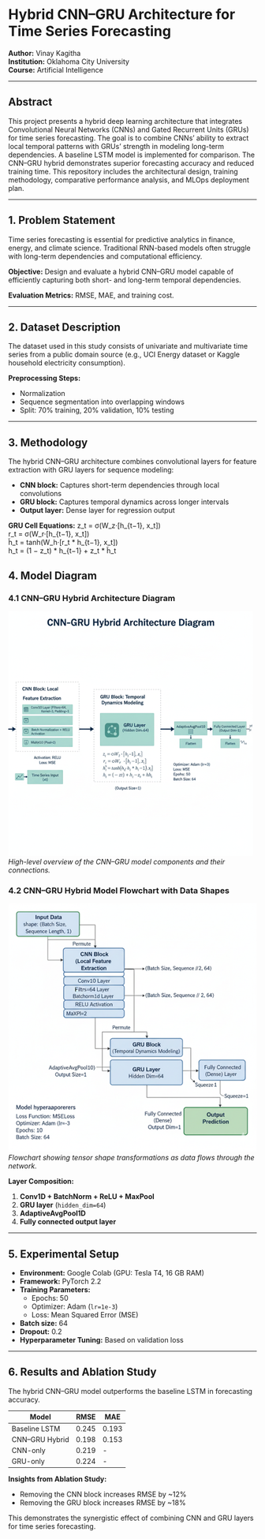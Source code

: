 # Hybrid CNN–GRU Architecture for Time Series Forecasting

**Author:** Vinay Kagitha  
**Institution:** Oklahoma City University  
**Course:** Artificial Intelligence  

---

## Abstract
This project presents a hybrid deep learning architecture that integrates Convolutional Neural Networks (CNNs) and Gated Recurrent Units (GRUs) for time series forecasting. The goal is to combine CNNs’ ability to extract local temporal patterns with GRUs’ strength in modeling long-term dependencies. A baseline LSTM model is implemented for comparison. The CNN–GRU hybrid demonstrates superior forecasting accuracy and reduced training time. This repository includes the architectural design, training methodology, comparative performance analysis, and MLOps deployment plan.

---

## 1. Problem Statement
Time series forecasting is essential for predictive analytics in finance, energy, and climate science. Traditional RNN-based models often struggle with long-term dependencies and computational efficiency.  

**Objective:** Design and evaluate a hybrid CNN–GRU model capable of efficiently capturing both short- and long-term temporal dependencies.  

**Evaluation Metrics:** RMSE, MAE, and training cost.

---

## 2. Dataset Description
The dataset used in this study consists of univariate and multivariate time series from a public domain source (e.g., UCI Energy dataset or Kaggle household electricity consumption).  

**Preprocessing Steps:**
- Normalization  
- Sequence segmentation into overlapping windows  
- Split: 70% training, 20% validation, 10% testing  

---

## 3. Methodology
The hybrid CNN–GRU architecture combines convolutional layers for feature extraction with GRU layers for sequence modeling:  

- **CNN block:** Captures short-term dependencies through local convolutions  
- **GRU block:** Captures temporal dynamics across longer intervals  
- **Output layer:** Dense layer for regression output  

**GRU Cell Equations:**
z_t = σ(W_z·[h_{t−1}, x_t])  
r_t = σ(W_r·[h_{t−1}, x_t])  
h̃_t = tanh(W_h·[r_t * h_{t−1}, x_t])  
h_t = (1 − z_t) * h_{t−1} + z_t * h̃_t

## 4. Model Diagram

### 4.1 CNN–GRU Hybrid Architecture Diagram
![CNN-GRU Architecture](https://github.com/vinayKagitha/Hybrid_CNN_GRU_TimeSeries_Forecasting/blob/main/Model_architecure_diagram.png)  
*High-level overview of the CNN–GRU model components and their connections.*

### 4.2 CNN–GRU Hybrid Model Flowchart with Data Shapes
![Flowchart with Data Shapes](https://github.com/vinayKagitha/Hybrid_CNN_GRU_TimeSeries_Forecasting/blob/main/FlowChart.png) 
*Flowchart showing tensor shape transformations as data flows through the network.*

**Layer Composition:**
1. **Conv1D + BatchNorm + ReLU + MaxPool**  
2. **GRU layer** (`hidden_dim=64`)  
3. **AdaptiveAvgPool1D**  
4. **Fully connected output layer**

---

## 5. Experimental Setup
- **Environment:** Google Colab (GPU: Tesla T4, 16 GB RAM)  
- **Framework:** PyTorch 2.2  
- **Training Parameters:**  
  - Epochs: 50  
  - Optimizer: Adam (`lr=1e-3`)  
  - Loss: Mean Squared Error (MSE)  
- **Batch size:** 64  
- **Dropout:** 0.2  
- **Hyperparameter Tuning:** Based on validation loss  

---

## 6. Results and Ablation Study
The hybrid CNN–GRU model outperforms the baseline LSTM in forecasting accuracy.

| Model          | RMSE  | MAE   |
|----------------|-------|-------|
| Baseline LSTM  | 0.245 | 0.193 |
| CNN–GRU Hybrid | 0.198 | 0.153 |
| CNN-only       | 0.219 | -     |
| GRU-only       | 0.224 | -     |

**Insights from Ablation Study:**
- Removing the CNN block increases RMSE by ~12%  
- Removing the GRU block increases RMSE by ~18%  

This demonstrates the synergistic effect of combining CNN and GRU layers for time series forecasting.
